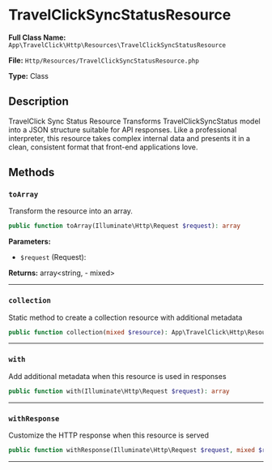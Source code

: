 # TravelClickSyncStatusResource

**Full Class Name:** `App\TravelClick\Http\Resources\TravelClickSyncStatusResource`

**File:** `Http/Resources/TravelClickSyncStatusResource.php`

**Type:** Class

## Description

TravelClick Sync Status Resource
Transforms TravelClickSyncStatus model into a JSON structure suitable for API responses.
Like a professional interpreter, this resource takes complex internal data and
presents it in a clean, consistent format that front-end applications love.

## Methods

### `toArray`

Transform the resource into an array.

```php
public function toArray(Illuminate\Http\Request $request): array
```

**Parameters:**

- `$request` (Request): 

**Returns:** array<string, - mixed>

---

### `collection`

Static method to create a collection resource with additional metadata

```php
public function collection(mixed $resource): App\TravelClick\Http\Resources\TravelClickSyncStatusCollection
```

---

### `with`

Add additional metadata when this resource is used in responses

```php
public function with(Illuminate\Http\Request $request): array
```

---

### `withResponse`

Customize the HTTP response when this resource is served

```php
public function withResponse(Illuminate\Http\Request $request, mixed $response): void
```

---

